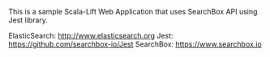 This is a sample Scala-Lift Web Application that uses SearchBox API using Jest library.

ElasticSearch: http://www.elasticsearch.org
Jest: https://github.com/searchbox-io/Jest
SearchBox: https://www.searchbox.io

